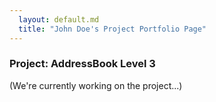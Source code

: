 ```yaml
---
  layout: default.md
  title: "John Doe's Project Portfolio Page"
---
```


### Project: AddressBook Level 3

(We're currently working on the project...)